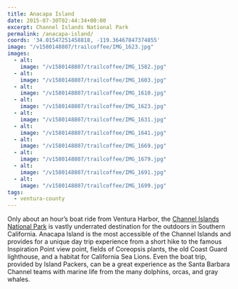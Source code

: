 ```yaml
---
title: Anacapa Island
date: 2015-07-30T02:44:34+00:00
excerpt: Channel Islands National Park
permalink: /anacapa-island/
coords: '34.01547251458818, -119.36467847374855'
image: "/v1580148807/trailcoffee/IMG_1623.jpg"
images:
  - alt: 
    image: "/v1580148807/trailcoffee/IMG_1582.jpg"
  - alt: 
    image: "/v1580148807/trailcoffee/IMG_1603.jpg"
  - alt: 
    image: "/v1580148807/trailcoffee/IMG_1610.jpg"
  - alt: 
    image: "/v1580148807/trailcoffee/IMG_1623.jpg"
  - alt: 
    image: "/v1580148807/trailcoffee/IMG_1631.jpg"
  - alt: 
    image: "/v1580148807/trailcoffee/IMG_1641.jpg"
  - alt: 
    image: "/v1580148807/trailcoffee/IMG_1669.jpg"
  - alt: 
    image: "/v1580148807/trailcoffee/IMG_1679.jpg"
  - alt: 
    image: "/v1580148807/trailcoffee/IMG_1691.jpg"
  - alt: 
    image: "/v1580148807/trailcoffee/IMG_1699.jpg"
tags:
  - ventura-county
---
```

Only about an hour’s boat ride from Ventura Harbor, the <a href="http://www.nps.gov/chis/">Channel Islands National Park</a> is vastly underrated destination for the outdoors in Southern California. Anacapa Island is the most accessible of the Channel Islands and provides for a unique day trip experience from a short hike to the famous Inspiration Point view point, fields of Coreopsis plants, the old Coast Guard lighthouse, and a habitat for California Sea Lions. Even the boat trip, provided by Island Packers, can be a great experience as the Santa Barbara Channel teams with marine life from the many dolphins, orcas, and gray whales.

